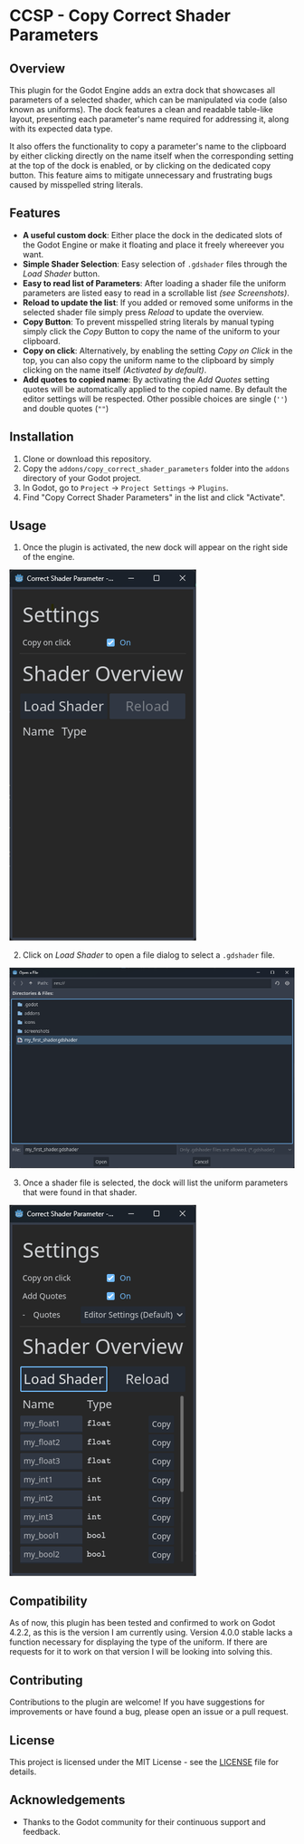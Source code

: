 # CCSP - Copy Correct Shader Parameters

## Overview
This plugin for the Godot Engine adds an extra dock that showcases all parameters of a selected shader, which can be manipulated via code (also known as uniforms). The dock features a clean and readable table-like layout, presenting each parameter's name required for addressing it, along with its expected data type.

It also offers the functionality to copy a parameter's name to the clipboard by either clicking directly on the name itself when the corresponding setting at the top of the dock is enabled, or by clicking on the dedicated copy button. This feature aims to mitigate unnecessary and frustrating bugs caused by misspelled string literals.

## Features
- **A useful custom dock**: Either place the dock in the dedicated slots of the Godot Engine or make it floating and place it freely whereever you want.
- **Simple Shader Selection**: Easy selection of `.gdshader` files through the _Load Shader_ button.
- **Easy to read list of Parameters**: After loading a shader file the uniform parameters are listed easy to read in a scrollable list _(see Screenshots)_.
- **Reload to update the list**: If you added or removed some uniforms in the selected shader file simply press _Reload_ to update the overview.
- **Copy Button**: To prevent misspelled string literals by manual typing simply click the _Copy_ Button to copy the name of the uniform to your clipboard.
- **Copy on click**: Alternatively, by enabling the setting _Copy on Click_ in the top, you can also copy the uniform name to the clipboard by simply clicking on the name itself _(Activated by default)_.
- **Add quotes to copied name**: By activating the _Add Quotes_ setting quotes will be automatically applied to the copied name. By default the editor settings will be respected. Other possible choices are single (`''`) and double quotes (`""`)

## Installation
1. Clone or download this repository.
2. Copy the `addons/copy_correct_shader_parameters` folder into the `addons` directory of your Godot project.
3. In Godot, go to `Project` -> `Project Settings` -> `Plugins`.
4. Find "Copy Correct Shader Parameters" in the list and click "Activate".

## Usage
1. Once the plugin is activated, the new dock will appear on the right side of the engine.

![Alt Text](/screenshots/dock_empty.png?raw=true "The new dock")

2. Click on _Load Shader_ to open a file dialog to select a `.gdshader` file.

![Alt Text](/screenshots/select_shader_dialog.png?raw=true "Select the shader file")

3. Once a shader file is selected, the dock will list the uniform parameters that were found in that shader.

![Alt Text](/screenshots/shader_selected.png?raw=true "See the uniforms of the shader")

## Compatibility
As of now, this plugin has been tested and confirmed to work on Godot 4.2.2, as this is the version I am currently using. Version 4.0.0 stable lacks a function necessary for displaying the type of the uniform. If there are requests for it to work on that version I will be looking into solving this.

## Contributing
Contributions to the plugin are welcome! If you have suggestions for improvements or have found a bug, please open an issue or a pull request.

## License
This project is licensed under the MIT License - see the [LICENSE](LICENSE) file for details.

## Acknowledgements
- Thanks to the Godot community for their continuous support and feedback.
